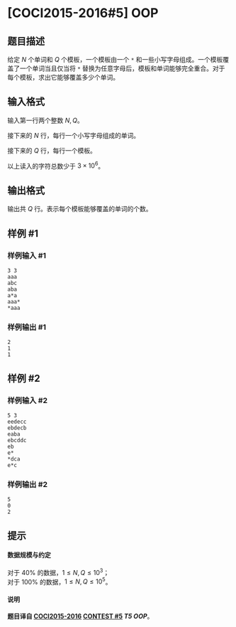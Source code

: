 # [COCI2015-2016#5] OOP

## 题目描述

给定 $N$ 个单词和 $Q$ 个模板，一个模板由一个 `*` 和一些小写字母组成。一个模板覆盖了一个单词当且仅当将 `*` 替换为任意字母后，模板和单词能够完全重合。对于每个模板，求出它能够覆盖多少个单词。

## 输入格式

输入第一行两个整数 $N,Q$。

接下来的 $N$ 行，每行一个小写字母组成的单词。

接下来的 $Q$ 行，每行一个模板。

以上读入的字符总数少于 $3\times 10^6$。

## 输出格式

输出共 $Q$ 行。表示每个模板能够覆盖的单词的个数。

## 样例 #1

### 样例输入 #1
```
3 3
aaa
abc
aba
a*a
aaa*
*aaa
```

### 样例输出 #1

```
2
1
1
```

## 样例 #2

### 样例输入 #2
```
5 3
eedecc
ebdecb
eaba
ebcddc
eb
e*
*dca
e*c
```

### 样例输出 #2

```
5
0
2
```

## 提示

#### 数据规模与约定
对于 $40\%$ 的数据，$1\le N,Q\le 10^3$；  
对于 $100\%$ 的数据，$1\le N,Q\le 10^5$。

#### 说明

**题目译自 [COCI2015-2016](https://hsin.hr/coci/archive/2015_2016/) [CONTEST #5](https://hsin.hr/coci/archive/2015_2016/contest5_tasks.pdf) *T5 OOP***。
